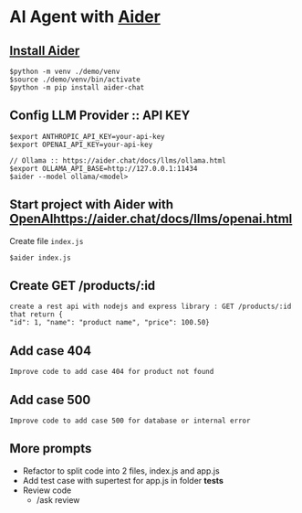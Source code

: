 # AI Agent with [Aider](https://aider.chat/)


## [Install Aider](https://aider.chat/docs/install/install.html)
```
$python -m venv ./demo/venv
$source ./demo/venv/bin/activate
$python -m pip install aider-chat
```

## Config LLM Provider :: API KEY
```
$export ANTHROPIC_API_KEY=your-api-key
$export OPENAI_API_KEY=your-api-key

// Ollama :: https://aider.chat/docs/llms/ollama.html
$export OLLAMA_API_BASE=http://127.0.0.1:11434
$aider --model ollama/<model>
```

## Start project with Aider with [OpenAI]()https://aider.chat/docs/llms/openai.html


Create file `index.js`
```
$aider index.js
```

## Create GET /products/:id
```
create a rest api with nodejs and express library : GET /products/:id that return {
"id": 1, "name": "product name", "price": 100.50}
```

## Add case 404
```
Improve code to add case 404 for product not found
```

## Add case 500
```
Improve code to add case 500 for database or internal error
```

## More prompts
* Refactor to split code into 2 files, index.js and app.js
* Add test case with supertest for app.js in folder __tests__ 
* Review code
  * /ask review